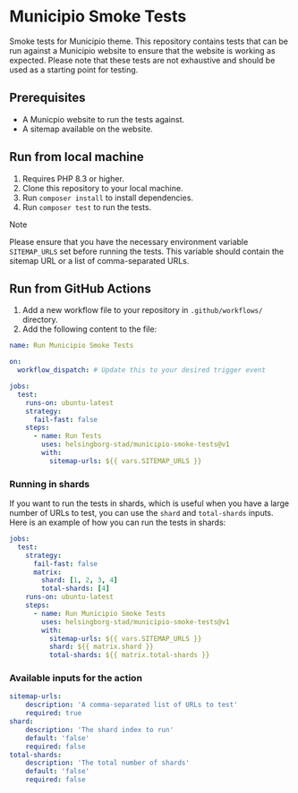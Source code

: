 # Municipio Smoke Tests
Smoke tests for Municipio theme. This repository contains tests that can be run against a Municipio website to ensure that the website is working as expected. Please note that these tests are not exhaustive and should be used as a starting point for testing.

## Prerequisites
* A Municpio website to run the tests against.
* A sitemap available on the website.

## Run from local machine
1. Requires PHP 8.3 or higher.
1. Clone this repository to your local machine.
1. Run `composer install` to install dependencies.
1. Run `composer test` to run the tests.

> [!NOTE]
> Please ensure that you have the necessary environment variable `SITEMAP_URLS` set before running the tests. This variable should contain the sitemap URL or a list of comma-separated URLs.

## Run from GitHub Actions
1. Add a new workflow file to your repository in `.github/workflows/` directory.
1. Add the following content to the file:
```yaml
name: Run Municipio Smoke Tests

on:
  workflow_dispatch: # Update this to your desired trigger event

jobs:
  test:
    runs-on: ubuntu-latest
    strategy:
      fail-fast: false
    steps:
      - name: Run Tests
        uses: helsingborg-stad/municipio-smoke-tests@v1
        with:
          sitemap-urls: ${{ vars.SITEMAP_URLS }}
```

### Running in shards
If you want to run the tests in shards, which is useful when you have a large number of URLs to test, you can use the `shard` and `total-shards` inputs. Here is an example of how you can run the tests in shards:
```yaml
jobs:
  test:
    strategy:
      fail-fast: false
      matrix:
        shard: [1, 2, 3, 4]
        total-shards: [4]
    runs-on: ubuntu-latest
    steps:
      - name: Run Municipio Smoke Tests
        uses: helsingborg-stad/municipio-smoke-tests@v1
        with:
          sitemap-urls: ${{ vars.SITEMAP_URLS }}
          shard: ${{ matrix.shard }}
          total-shards: ${{ matrix.total-shards }}
```

### Available inputs for the action
```yaml
sitemap-urls:
    description: 'A comma-separated list of URLs to test'
    required: true
shard:
    description: 'The shard index to run'
    default: 'false'
    required: false
total-shards:
    description: 'The total number of shards'
    default: 'false'
    required: false
```

